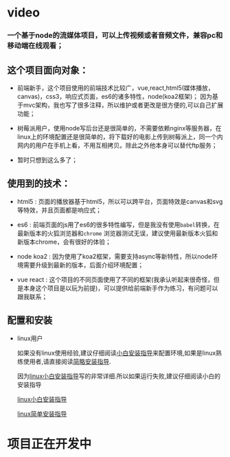 # video
### 一个基于node的流媒体项目，可以上传视频或者音频文件，兼容pc和移动端在线观看；

## 这个项目面向对象：

* 前端新手，这个项目使用的前端技术比较广，vue,react,html5(媒体播放，canvas)，css3，响应式页面，es6的诸多特性，node(koa2框架)；
因为基于mvc架构，我也写了很多注释，所以维护或者更改是很方便的,可以自己扩展功能；

* 树莓派用户，使用node写后台还是很简单的，不需要依赖nginx等服务器，在linux上的环境配置还是很简单的，将下载好的电影上传到树莓派上，同一个内网内的用户在手机上看，不用互相拷贝。除此之外他本身可以替代ftp服务；

* 暂时只想到这么多了；

## 使用到的技术：
* html5 : 页面的播放器基于html5，所以可以跨平台，页面特效是canvas和svg等特效，并且页面都是响应式；

* es6 : 前端页面的js用了es6的很多特性编写，但是我没有使用`babel`转换，在最新版本的火狐浏览器和`chrome` 浏览器测试无误，建议使用最新版本火狐和新版本chrome，会有很好的体验；

* node koa2 : 因为使用了koa2框架，需要支持async等新特性，所以node环境需要升级到最新的版本，后面介绍环境配置；

* vue react : 这个项目的不同页面使用了不同的框架(我承认听起来很奇怪，但是本身这个项目是以玩为前提)，可以提供给前端新手作为练习，有问题可以跟我联系；

## 配置和安装

* linux用户
    

    如果没有linux使用经验,建议仔细阅读[小白安装指导](./readme/linux.md)来配置环境,如果是linux熟练使用者,请直接阅读[简略安装指导](./readme/linuxS.md).
    
    因为[linux小白安装指导](./readme/linux.md)写的非常详细.所以如果运行失败,建议仔细阅读小白的安装指导

    [linux小白安装指导](./readme/linux.md)

    [linux简单安装指导](./readme/linuxS.md)
        
# 项目正在开发中